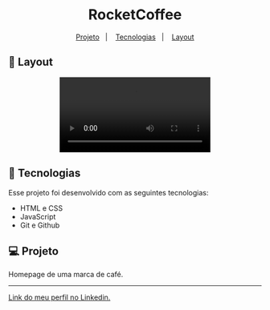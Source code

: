 <h1 align="center"> RocketCoffee </h1>

<p align="center">
  <a href="#-projeto">Projeto</a>&nbsp;&nbsp;&nbsp;|&nbsp;&nbsp;&nbsp;
  <a href="#-tecnologias">Tecnologias</a>&nbsp;&nbsp;&nbsp;|&nbsp;&nbsp;&nbsp;
  <a href="#-layout">Layout</a>
</p>

## 🔖 Layout

<p align="center">
  <video src="https://user-images.githubusercontent.com/111329429/215067841-caf0206f-fa10-43bc-9898-e698f2b2dccf.mp4">
</p>

## 🚀 Tecnologias

Esse projeto foi desenvolvido com as seguintes tecnologias:

- HTML e CSS
- JavaScript
- Git e Github

## 💻 Projeto

Homepage de uma marca de café.

---

[Link do meu perfil no Linkedin.](https://www.linkedin.com/in/felipe-moises-4a1b58248/)
